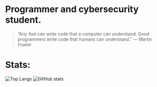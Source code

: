 # Programmer and cybersecurity student.

> “Any fool can write code that a computer can understand. Good programmers write code that humans can understand.”
― Martin Fowler

# Stats:
![Top Langs](https://github-readme-stats.vercel.app/api/top-langs/?username=camishollmann&theme=algolia) 
![GitHub stats](https://github-readme-stats.vercel.app/api?username=camishollmann&theme=algolia)

